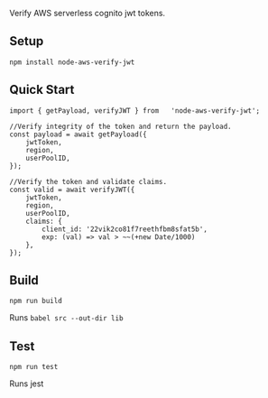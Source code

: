 Verify AWS serverless cognito jwt tokens.

## Setup
`npm install node-aws-verify-jwt`

## Quick Start

    import { getPayload, verifyJWT } from   'node-aws-verify-jwt';
    
    //Verify integrity of the token and return the payload.
    const payload = await getPayload({
        jwtToken,
        region,
        userPoolID,
    });
    
    //Verify the token and validate claims.
    const valid = await verifyJWT({
        jwtToken,
        region,
        userPoolID,
        claims: {
            client_id: '22vik2co81f7reethfbm8sfat5b',
            exp: (val) => val > ~~(+new Date/1000)
        },
    });

## Build 
`npm run build`
 
 Runs `babel src --out-dir lib`

## Test

`npm run test`

Runs jest 